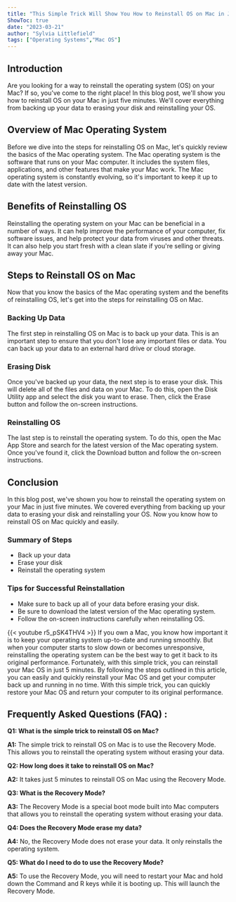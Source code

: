 ```yaml
---
title: "This Simple Trick Will Show You How to Reinstall OS on Mac in Just 5 Minutes!"
ShowToc: true 
date: "2023-03-21"
author: "Sylvia Littlefield" 
tags: ["Operating Systems","Mac OS"]
---
```

## Introduction

Are you looking for a way to reinstall the operating system (OS) on your Mac? If so, you've come to the right place! In this blog post, we'll show you how to reinstall OS on your Mac in just five minutes. We'll cover everything from backing up your data to erasing your disk and reinstalling your OS.

## Overview of Mac Operating System

Before we dive into the steps for reinstalling OS on Mac, let's quickly review the basics of the Mac operating system. The Mac operating system is the software that runs on your Mac computer. It includes the system files, applications, and other features that make your Mac work. The Mac operating system is constantly evolving, so it's important to keep it up to date with the latest version.

## Benefits of Reinstalling OS

Reinstalling the operating system on your Mac can be beneficial in a number of ways. It can help improve the performance of your computer, fix software issues, and help protect your data from viruses and other threats. It can also help you start fresh with a clean slate if you're selling or giving away your Mac.

## Steps to Reinstall OS on Mac

Now that you know the basics of the Mac operating system and the benefits of reinstalling OS, let's get into the steps for reinstalling OS on Mac.

### Backing Up Data

The first step in reinstalling OS on Mac is to back up your data. This is an important step to ensure that you don't lose any important files or data. You can back up your data to an external hard drive or cloud storage.

### Erasing Disk

Once you've backed up your data, the next step is to erase your disk. This will delete all of the files and data on your Mac. To do this, open the Disk Utility app and select the disk you want to erase. Then, click the Erase button and follow the on-screen instructions.

### Reinstalling OS

The last step is to reinstall the operating system. To do this, open the Mac App Store and search for the latest version of the Mac operating system. Once you've found it, click the Download button and follow the on-screen instructions.

## Conclusion

In this blog post, we've shown you how to reinstall the operating system on your Mac in just five minutes. We covered everything from backing up your data to erasing your disk and reinstalling your OS. Now you know how to reinstall OS on Mac quickly and easily.

### Summary of Steps

- Back up your data
- Erase your disk
- Reinstall the operating system

### Tips for Successful Reinstallation 

- Make sure to back up all of your data before erasing your disk.
- Be sure to download the latest version of the Mac operating system.
- Follow the on-screen instructions carefully when reinstalling OS.

{{< youtube r5_pSK4THV4 >}} 
If you own a Mac, you know how important it is to keep your operating system up-to-date and running smoothly. But when your computer starts to slow down or becomes unresponsive, reinstalling the operating system can be the best way to get it back to its original performance. Fortunately, with this simple trick, you can reinstall your Mac OS in just 5 minutes. By following the steps outlined in this article, you can easily and quickly reinstall your Mac OS and get your computer back up and running in no time. With this simple trick, you can quickly restore your Mac OS and return your computer to its original performance.

## Frequently Asked Questions (FAQ) :
**Q1: What is the simple trick to reinstall OS on Mac?**

**A1:** The simple trick to reinstall OS on Mac is to use the Recovery Mode. This allows you to reinstall the operating system without erasing your data.

**Q2: How long does it take to reinstall OS on Mac?**

**A2:** It takes just 5 minutes to reinstall OS on Mac using the Recovery Mode.

**Q3: What is the Recovery Mode?**

**A3:** The Recovery Mode is a special boot mode built into Mac computers that allows you to reinstall the operating system without erasing your data.

**Q4: Does the Recovery Mode erase my data?**

**A4:** No, the Recovery Mode does not erase your data. It only reinstalls the operating system.

**Q5: What do I need to do to use the Recovery Mode?**

**A5:** To use the Recovery Mode, you will need to restart your Mac and hold down the Command and R keys while it is booting up. This will launch the Recovery Mode.





